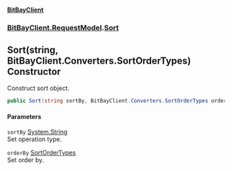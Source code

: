 #### [BitBayClient](./index.md 'index')
### [BitBayClient.RequestModel](./BitBayClient-RequestModel.md 'BitBayClient.RequestModel').[Sort](./BitBayClient-RequestModel-Sort.md 'BitBayClient.RequestModel.Sort')
## Sort(string, BitBayClient.Converters.SortOrderTypes) Constructor
Construct sort object.  
```csharp
public Sort(string sortBy, BitBayClient.Converters.SortOrderTypes orderBy);
```
#### Parameters
<a name='BitBayClient-RequestModel-Sort-Sort(string_BitBayClient-Converters-SortOrderTypes)-sortBy'></a>
`sortBy` [System.String](https://docs.microsoft.com/en-us/dotnet/api/System.String 'System.String')  
Set operation type.  
  
<a name='BitBayClient-RequestModel-Sort-Sort(string_BitBayClient-Converters-SortOrderTypes)-orderBy'></a>
`orderBy` [SortOrderTypes](./BitBayClient-Converters-SortOrderTypes.md 'BitBayClient.Converters.SortOrderTypes')  
Set order by.  
  
